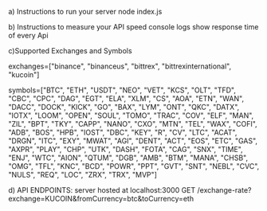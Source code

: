 a) Instructions to run your server
node index.js

b) Instructions to measure your API speed
console logs show response time of every Api

c)Supported Exchanges and Symbols

exchanges=["binance", "binanceus", "bittrex", "bittrexinternational", "kucoin"]

symbols=["BTC", "ETH", "USDT", "NEO", "VET", "KCS", "OLT", "TFD", "CBC", "CPC", "DAG", "EGT", "ELA", "XLM", "CS", "AOA", "ETN", "WAN", "DACC", "DOCK", "KICK", "GO", "BAX", "LYM", "ONT", "QKC", "DATX", "IOTX", "LOOM", "OPEN", "SOUL", "TOMO", "TRAC", "COV", "ELF", "MAN", "ZIL", "BPT", "TKY", "CAPP", "NANO", "CXO", "MTN", "TEL", "WAX", "COFI", "ADB", "BOS", "HPB", "IOST", "DBC", "KEY", "R", "CV", "LTC", "ACAT", "DRGN", "ITC", "EXY", "MWAT", "AGI", "DENT", "ACT", "EOS", "ETC", "GAS", "AXPR", "PLAY", "CHP", "UTK", "DASH", "FOTA", "CAG", "SNX", "TIME", "ENJ", "WTC", "AION", "QTUM", "DGB", "AMB", "BTM", "MANA", "CHSB", "OMG", "TFL", "KNC", "BCD", "POWR", "PPT", "GVT", "SNT", "NEBL", "CVC", "NULS", "REQ", "LOC", "ZRX", "TRX", "MVP"]


d) API ENDPOINTS:
server hosted at localhost:3000
GET /exchange-rate?exchange=KUCOIN&fromCurrency=btc&toCurrency=eth
